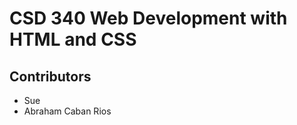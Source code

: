 <!DOCTYPE html>
<html lang="en-us">
    <body>
        <h1>CSD 340 Web Development with HTML and CSS</h1>
        <h2>Contributors</h2>
        <ul>
            <li>Sue</li>
            <li>Abraham Caban Rios</li>
        </ul>
    </body>

</html>